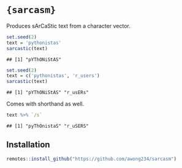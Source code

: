 
# `{sarcasm}`

Produces sArCaStic text from a character vector.

``` r
set.seed(2)
text = 'pythonistas'
sarcastic(text)
```

    ## [1] "pYThONiStAS"

``` r
set.seed(2)
text = c('pythonistas', 'r_users')
sarcastic(text)
```

    ## [1] "pYThONiStAS" "r_usERs"

Comes with shorthand as well.

``` r
text %>% `/s`
```

    ## [1] "pyThOnistaS" "r_uSERS"

## Installation

``` r
remotes::install_github("https://github.com/awong234/sarcasm")
```
